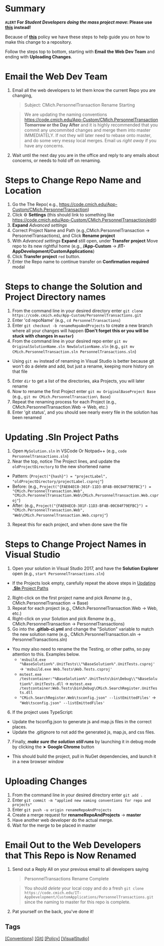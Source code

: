 # Summary
**`ALERT` For *Student Developers doing the mass project move*: Please use [this](Naming-Conventions#Repository) instead!**

Because of **[this](Naming-Conventions#Repository)** policy we have these steps to help guide you on how to make this change to a repository. 

Follow the steps top to bottom, starting with **Email the Web Dev Team** and ending with **Uploading Changes**.

# Email the Web Dev Team
1. Email all the web developers to let them know the current Repo you are changing, 
    > Subject: CMich.PersonnelTransaction Rename Starting

    > We are updating the naming conventions https://code.cmich.edu/App-Custom/CMich.PersonnelTransaction  **Tomorrow or the Day After** and it is highly recommended that you commit any uncommited changes and merge them into master IMMEDIATELY. If not they will later need to rebase onto master, and do some very messy local merges. Email us *right away* if you have any concerns. 
2. Wait until the next day you are in the office and reply to any emails about concerns, or needs to hold off on renaming.

# Steps to Change Repo Name and Location
1. Go the The Repo( e.g., https://code.cmich.edu/App-Custom/CMich.PersonnelTransaction)
2. Click :gear: **Settings** (this should link to something like https://code.cmich.edu/App-Custom/CMich.PersonnelTransaction/edit)
3. **Expand** *Advanced settings*
4. Correct Project Name and Path (e.g.,CMich.PersonnelTransaction → PersonnelTransactions), and Click **Rename project**
5. With *Advanced settings* **Expand** still open, under **Transfer project** Move repo to its new rightful home (e.g., **/App-Custom** → **/IT-AppDevelopment/CustomApplications**)
6. Click **Transfer project** `red` button.
7. Enter the Repo name to continue transfer on **Confirmation required** modal

# Steps to change the Solution and Project Directory names
1. From the command line in your desired directory enter `git clone https://code.cmich.edu/App-Custom/PersonnelTransactions.git`
2. Enter 'cd repoName' (e.g., `cd PersonnelTransactions`)
3. Enter `git checkout -b renameRepoAndProjects` to create a new branch where all your changes will happen **(Don't forget this or you will be stuck with changes in `master`)**
4. From the command line in your desired repo enter `git mv OriginalSolutionName.sln NewSolutionName.sln` (e.g.,  `git mv CMich.PersonnelTransaction.sln PersonnelTransactions.sln`)
  - Using `git mv` instead of renaming in Visual Studio is better because git won't do a delete and add, but just a rename, keeping more history on that file
5. Enter `dir` to get a list of the directories, aka Projects, you will later rename
6. Now to rename the first Project enter `git mv OriginalBaseProject Base` (e.g.,  `git mv CMich.PersonnelTransaction\ Base`)
7. Repeat the renaming process for each Project (e.g., CMich.PersonnelTransaction.Web → Web, etc.)
8. Enter 'git status', and you should see nearly every file in the solution has been renamed

# Updating **.Sln** Project Paths
1. Open `MySolution.sln` in VSCode Or Notpad++ (e.g., `code PersonnelTransactions.sln`)
2. Near the top, notice The Project lines, and update the `oldProjectDirectory` to the new shortened name
  - Pattern: (`Project("{hash}") = "projectLabel", "oldProjectDirectory/projectLabel.csproj"`)
  - Before: (e.g., `Project("{FAE04EC0-301F-11D3-BF4B-00C04F79EFBC}") = "CMich.PersonnelTransaction.Web", "CMich.PersonnelTransaction.Web\CMich.PersonnelTransaction.Web.csproj"`)
  - After: (e.g., `Project("{FAE04EC0-301F-11D3-BF4B-00C04F79EFBC}") = "CMich.PersonnelTransaction.Web", "Web\CMich.PersonnelTransaction.Web.csproj"`)
3. Repeat this for each project, and when done save the file  

# Steps to Change Project Names in Visual Studio
1. Open your solution in Visual Studio 2017, and have the **Solution Explorer** open (e.g., `start PersonnelTransactions.sln`)
  - If the Projects look empty, carefully repeat the above steps in [Updating **.Sln** Project Paths](https://code.cmich.edu/IT-AppDevelopment/Documentation/wiki/wikis/how-to-apply-naming-conventions-to-repositories-and-projects#updating-sln-project-paths)
2. Right-click on the first project name and pick *Rename* (e.g., CMich.PersonnelTransaction → Base)
3. Repeat for each project (e.g., CMich.PersonnelTransaction.Web → Web, etc.)
4. Right-click on your Solution and pick *Rename*  (e.g., CMich.PersonnelTransaction → PersonnelTransactions)
5. Go into the **.gitlab-ci.yml** and change the "Solution" variable to match the new solution name (e.g., CMich.PersonnelTransaction.sln → PersonnelTransactions.sln)
  - You *may* also need to rename the the Testing, or other paths, so pay attention to this. Examples below.
      - `'msbuild.exe "%BaseSolution%".UnitTests\\"%BaseSolution%".UnitTests.csproj'` → `'msbuild.exe Web.Tests\Web.Tests.csproj'`
      - `mstest.exe /testcontainer:"%BaseSolution%".UnitTests\bin\Debug\\"%BaseSolution%".UnitTests.dll` → `mstest.exe /testcontainer:Web.Tests\bin\Debug\CMich.SearchRegister.UnitTests.dll`
      -  `"CMich.SearchRegister.Web\tsconfig.json" --listEmittedFiles'` → `"Web\tsconfig.json" --listEmittedFiles'`
6. If the project uses TypeScript:
  - Update the tsconfig.json to generate js and map.js files in the correct places.
  - Update the .gitignore to not add the generated js, map.js, and css files.
7. Finally, ***make sure the solution still runs*** by launching it in debug mode by clicking the &#10148; **Google Chrome** button
  - This should build the project, pull in NuGet dependencies, and launch it in a new browser window
  
# Uploading Changes
1. From the command line in your desired directory enter `git add .`
2. Enter `git commit -m "applied new naming conventions for repo and projects"`
3. Enter `git push -u origin renameRepoAndProjects`
4. Create a merge request for **renameRepoAndProjects** → **master**
5. Have another web developer do the actual merge.
6. Wait for the merge to be placed in master

# Email Out to the Web Developers that This Repo is Now Renamed
1. Send out a Reply All on your previous email to all developers saying
    > PersonnelTransactions Rename Complete

    > You should *delete* your local copy and do a fresh `git clone https://code.cmich.edu/IT-AppDevelopment/CustomApplications/PersonnelTransactions.git` since the naming to master for this repo is complete.
2. Pat yourself on the back, you've done it!

## Tags
[[Conventions]](https://code.cmich.edu/search?project_id=365&repository_ref=master&scope=wiki_blobs&search=ConventionsTag)
[[Git]](https://code.cmich.edu/search?project_id=365&repository_ref=master&scope=wiki_blobs&search=GitTag)
[[Policy]](https://code.cmich.edu/search?project_id=365&repository_ref=master&scope=wiki_blobs&search=PolicyTag)
[[VisualStudio]](https://code.cmich.edu/search?project_id=365&repository_ref=master&scope=wiki_blobs&search=VisualStudioTag)